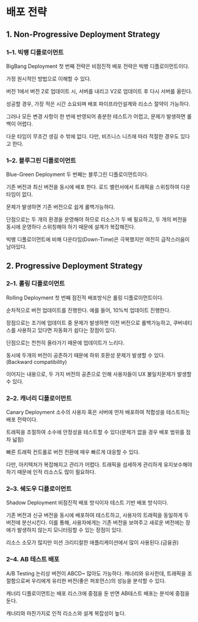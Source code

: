 # 배포 전략
## 1. Non-Progressive Deployment Strategy
### 1–1. 빅뱅 디플로이먼트

BigBang Deployment
첫 번째 전략은 비점진적 배포 전략은 빅뱅 디플로이먼트이다.

가정 원시적인 방법으로 이해할 수 있다.

버전 1에서 버전 2로 업데이트 시, 서버를 내리고 V2로 업데이트 후 다시 서버를 올린다.

성공할 경우, 가장 적은 시간 소요되며 배포 파이프라인설계와 리소스 절약이 가능하다.

그러나 모든 변경 사항이 한 번에 반영되어 충분한 테스트가 어렵고, 문제가 발생하면 롤백이 어렵다.

다운 타임이 무조건 생길 수 밖에 없다. 다만, 비즈니스 니즈에 따라 적절한 경우도 있다고 한다.

### 1–2. 블루그린 디플로이먼트

Blue-Green Deployment
두 번째는 블루그린 디플로이먼트이다.

기존 버전과 최신 버전을 동시에 배포 한다. 로드 밸런서에서 트래픽을 스위칭하여 다운타임이 없다.

문제가 발생하면 기존 버전으로 쉽게 롤백가능하다.

단점으로는 두 개의 환경을 운영해야 하므로 리소스가 두 배 필요하고, 두 개의 버전을 동시에 운영하다 스위칭해야 하기 때문에 설계가 복잡해진다.

빅뱅 디폴로이먼트에 비해 다운타임(Down-Time)은 극복했지만 여전히 급작스러움이 남아있다.

## 2. Progressive Deployment Strategy
### 2–1. 롤링 디플로이먼트

Rolling Deployment
첫 번째 점진적 배포방식은 롤링 디플로이먼트이다.

순차적으로 버전 업데이트를 진행한다. 예를 들어, 10%씩 업데이트 진행한다.

장점으로는 조기에 업데이트 중 문제가 발생하면 이전 버전으로 롤백가능하고, 쿠버네티스를 사용하고 있다면 자동화가 쉽다는 장점이 있다.

단점으로는 천천히 올라가기 때문에 업데이트가 느리다.

동시에 두개의 버전이 공존하기 때문에 하위 호환성 문제가 발생할 수 있다. (Backward compatibility)

이어지는 내용으로, 두 가지 버전의 공존으로 인해 사용자들이 UX 불일치문제가 발생할 수 있다.

### 2–2. 캐너리 디플로이먼트

Canary Deployment
소수의 사용자 혹은 서버에 먼저 배포하여 적합성을 테스트하는 배포 전략이다.

트래픽을 조절하여 소수에 안정성을 테스트할 수 있다(문제가 없을 경우 배포 범위를 점차 넓힘)

빠른 트래픽 컨트롤로 버전 전환에 매우 빠르게 대응할 수 있다.

다만, 아키텍처가 복잡해지고 관리가 어렵다. 트래픽을 섬세하게 관리하게 유지보수해야 하기 때문에 인적 리소스도 많이 필요하다.

### 2–3. 쉐도우 디플로이먼트

Shadow Deployment
비점진적 배포 방식이자 테스트 기반 배포 방식이다.

기존 버전과 신규 버전을 동시에 배포하여 테스트하고, 사용자의 트래픽을 동일하게 두 버전에 분산시킨다. 이를 통해, 사용자에게는 기존 버전을 보여주고 새로운 버전에는 장애가 발생하지 않는지 모니터링할 수 있는 장점이 있다.

리소스 소모가 많지만 미션 크리티컬한 애플리케이션에서 많이 사용된다.(금융권)

### 2–4. AB 테스트 배포

A/B Testing
논리상 버전이 ABCD~ 많아도 가능하다. 캐너리와 유사한데, 트래픽을 조절함으로써 우리에게 유리한 버전(좋은 퍼포먼스)의 성능을 분석할 수 있다.

캐너리 디플로이먼트는 배포 리스크에 중점을 둔 반면 AB테스트 배포는 분석에 중점을 둔다.

캐너리와 마찬가지로 인적 리소스와 설계 복잡성이 높다.
